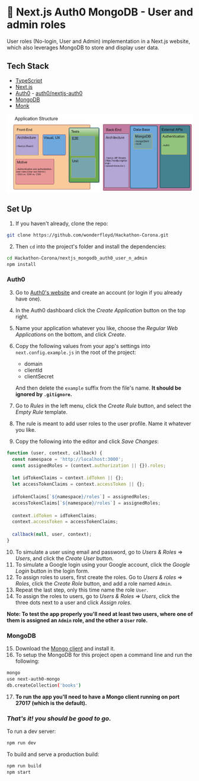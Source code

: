 # 🔐 Next.js Auth0 MongoDB - User and admin roles 

User roles (No-login, User and Admin) implementation in a Next.js website, which also leverages MongoDB to store and display user data.

## Tech Stack
- [TypeScript](https://www.typescriptlang.org/)
- [Next.js](https://nextjs.org/)
- [Auth0](https://auth0.com/) - [auth0/nextjs-auth0](https://github.com/auth0/nextjs-auth0)
- [MongoDB](https://www.mongodb.com/)
- [Monk](https://automattic.github.io/monk/)

![app's diagram](./assets/next-auth0-mongo.jpg)

## Set Up

1. If you haven't already, clone the repo:
```bash
git clone https://github.com/wonderfloyd/Hackathon-Corona.git
```

2. Then `cd` into the project's folder and install the dependencies:
```bash
cd Hackathon-Corona/nextjs_mongodb_auth0_user_n_admin
npm install
```

### Auth0
3. Go to [Auth0's website]() and create an account (or login if you already have one).
4. In the Auth0 dashboard click the _Create Application_ button on the top right.
5. Name your application whatever you like, choose the _Regular Web Applications_ on the bottom, and click _Create_.
6. Copy the following values from your app's settings into `next.config.example.js` in the root of the project:
    - domain
    - clientId
    - clientSecret

    And then delete the `example` suffix from the file's name. __It should be ignored by `.gitignore`.__

7. Go to _Rules_ in the left menu, click the _Create Rule_ button, and select the _Empty Rule_ template.
8. The rule is meant to add user roles to the user profile. Name it whatever you like.
9. Copy the following into the editor and click _Save Changes_:
```js
function (user, context, callback) {
  const namespace = 'http://localhost:3000';
  const assignedRoles = (context.authorization || {}).roles;

  let idTokenClaims = context.idToken || {};
  let accessTokenClaims = context.accessToken || {};

  idTokenClaims[`${namespace}/roles`] = assignedRoles;
  accessTokenClaims[`${namespace}/roles`] = assignedRoles;

  context.idToken = idTokenClaims;
  context.accessToken = accessTokenClaims;

  callback(null, user, context);
}
```

10. To simulate a user using email and password, go to _Users & Roles_ => _Users_, and click the _Create User_ button.
11. To simulate a Google login using your Google account, click the _Google Login_ button in the login form.
12. To assign roles to users, first create the roles. Go to _Users & roles_ => _Roles_, click the _Create Role_ button, and add a role named `Admin`.
13. Repeat the last step, only this time name the role `User`.
14. To assign the roles to users, go to _Users & Roles_ => _Users_, click the three dots next to a user and click _Assign roles_.   

__Note: To test the app properly you'll need at least two users, where one of them is assigned an `Admin` role, and the other a `User` role.__ 



### MongoDB
15. Download the [Mongo client](https://docs.mongodb.com/manual/installation/) and install it.
16. To setup the MongoDB for this project open a command line and run the following:
```bash
mongo
use next-auth0-mongo 
db.createCollection('books') 
```
17. __To run the app you'll need to have a Mongo client running on port 27017 (which is the default).__

### __*That's it! you should be good to go.*__
To run a dev server:
```bash
npm run dev
```

To build and serve a production build:
```bash
npm run build
npm start
```